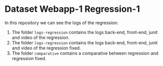 # Dataset Webapp-1 Regression-1

In this repository we can see the logs of the regression:

1. The folder `logs-regression` contains the logs back-end, front-end, junit and video of the regression.
2. The folder `logs-regression` contains the logs back-end, front-end, junit and video of the regression fixed.
3. The folder `comparative` contains a comparative between regression and regression fixed.